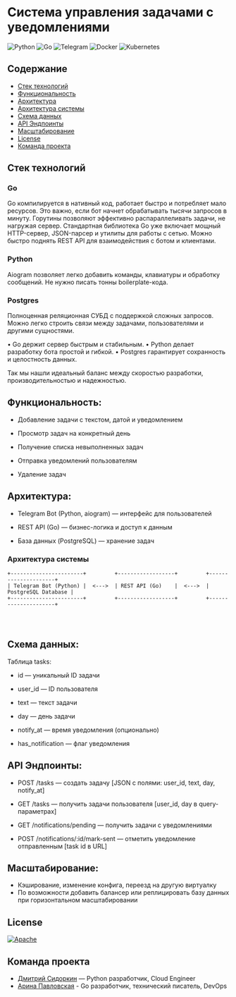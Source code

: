 # Система управления задачами с уведомлениями
![Python](https://img.shields.io/badge/python-3670A0?style=for-the-badge&logo=python&logoColor=ffdd54)
![Go](https://img.shields.io/badge/go-%2300ADD8.svg?style=for-the-badge&logo=go&logoColor=white)
![Telegram](https://img.shields.io/badge/Telegram-2CA5E0?style=for-the-badge&logo=telegram&logoColor=white)
![Docker](https://img.shields.io/badge/docker-%230db7ed.svg?style=for-the-badge&logo=docker&logoColor=white)
![Kubernetes](https://img.shields.io/badge/kubernetes-%23326ce5.svg?style=for-the-badge&logo=kubernetes&logoColor=white)

## Содержание
- [Стек технологий](#стек-технологий)
- [Функциональность](#функциональность)
- [Архитектура](#архитектура)
- [Архитектура системы](#архитектура-системы)
- [Схема данных](#схема-данных)
- [API Эндпоинты](#api-эндпоинты)
- [Масштабирование](#масштабирование)
- [License](#license)
- [Команда проекта](#команда-проекта)

## Стек технологий

### Go
Go компилируется в нативный код, работает быстро и потребляет мало ресурсов. Это важно, если бот начнет обрабатывать тысячи запросов в минуту. Горутины позволяют эффективно распараллеливать задачи, не нагружая сервер.
Стандартная библиотека Go уже включает мощный HTTP-сервер, JSON-парсер и утилиты для работы с сетью. Можно быстро поднять REST API для взаимодействия с ботом и клиентами.

### Python
Aiogram позволяет легко добавить команды, клавиатуры и обработку сообщений. Не нужно писать тонны boilerplate-кода.

### Postgres
Полноценная реляционная СУБД с поддержкой сложных запросов. 
Можно легко строить связи между задачами, пользователями и другими сущностями.


• Go держит сервер быстрым и стабильным.
• Python делает разработку бота простой и гибкой.
• Postgres гарантирует сохранность и целостность данных.

Так мы нашли идеальный баланс между скоростью разработки, производительностью и надежностью.

## Функциональность:

- Добавление задачи с текстом, датой и уведомлением

- Просмотр задач на конкретный день

- Получение списка невыполненных задач

- Отправка уведомлений пользователям

- Удаление задач

## Архитектура:

- Telegram Bot (Python, aiogram) — интерфейс для пользователей

- REST API (Go) — бизнес-логика и доступ к данным

- База данных (PostgreSQL) — хранение задач

### Архитектура системы

```plaintext
+-----------------------+         +------------------+         +---------------------+
| Telegram Bot (Python) |  <--->  | REST API (Go)    |  <--->  | PostgreSQL Database |
+-----------------------+         +------------------+         +---------------------+
                                                               
                                                                 
       
```

## Схема данных:

 Таблица tasks:

- id — уникальный ID задачи

- user_id — ID пользователя

- text — текст задачи

- day — день задачи

- notify_at — время уведомления (опционально)

- has_notification — флаг уведомления


## API Эндпоинты:

- POST /tasks — создать задачу [JSON с полями: user_id, text, day, notify_at]

- GET /tasks — получить задачи пользователя [user_id, day в query-параметрах]

- GET /notifications/pending — получить задачи с уведомлениями

- POST /notifications/:id/mark-sent — отметить уведомление отправленным [task id в URL]


## Масштабирование:

- Кэширование, изменение конфига, переезд на другую виртуалку
- По возможности добавить балансер или реплицировать базу данных при горизонтальном масштабировании

## License

[![Apache](https://img.shields.io/badge/apache-%23D42029.svg?style=for-the-badge&logo=apache&logoColor=white)](./LICENSE)

## Команда проекта

- [Дмитрий Сидоркин](https://t.me/sid00r) — Python разработчик, Cloud Engineer
- [Арина Павловская](https://t.me/yungeiren) - Go разработчик, технический писатель, DevOps
